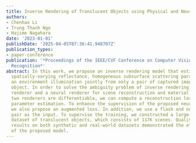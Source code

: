 ```yaml
---
title: Inverse Rendering of Translucent Objects using Physical and Neural Renderers
authors:
- Chenhao Li
- Trung Thanh Ngo
- Hajime Nagahara
date: '2023-01-01'
publishDate: '2025-04-05T07:36:41.948707Z'
publication_types:
- paper-conference
publication: '*Proceedings of the IEEE/CVF Conference on Computer Vision and Pattern
  Recognition*'
abstract: In this work, we propose an inverse rendering model that estimates 3D shape,
  spatially-varying reflectance, homogeneous subsurface scattering parameters, and
  an environment illumination jointly from only a pair of captured images of a translucent
  object. In order to solve the ambiguity problem of inverse rendering, we use a physically-based
  renderer and a neural renderer for scene reconstruction and material editing. Because
  two renderers are differentiable, we can compute a reconstruction loss to assist
  parameter estimation. To enhance the supervision of the proposed neural renderer,
  we also propose an augmented loss. In addition, we use a flash and no-flash image
  pair as the input. To supervise the training, we constructed a large-scale synthetic
  dataset of translucent objects, which consists of 117K scenes. Qualitative and quantitative
  results on both synthetic and real-world datasets demonstrated the effectiveness
  of the proposed model.
---
```

